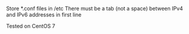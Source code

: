 Store *.conf files in /etc
There must be a tab (not a space) between IPv4 and IPv6 addresses in first line

Tested on CentOS 7
